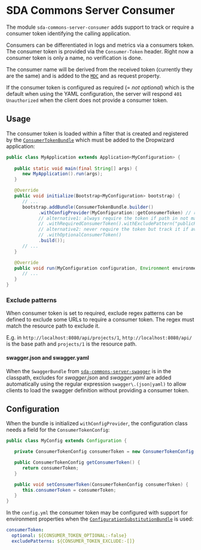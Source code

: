 # SDA Commons Server Consumer
  
The module `sda-commons-server-consumer` adds support to track or require a consumer token identifying the calling 
application.

Consumers can be differentiated in logs and metrics via a consumers token. The consumer token is provided via the 
`Consumer-Token` header. Right now a consumer token is only a name, no verification is done.

The consumer name will be derived from the received token (currently they are the same) and is added to the 
[`MDC`](https://www.slf4j.org/manual.html#mdc) and as request property.

If the consumer token is configured as required (= _not optional_) which is the default when using the YAML 
configuration, the server will respond `401 Unauthorized` when the client does not provide a consumer token.

## Usage

The consumer token is loaded within a filter that is created and registered by the 
[`ConsumerTokenBundle`](./src/main/java/org/sdase/commons/server/consumer/ConsumerTokenBundle.java) which must be added
to the Dropwizard application:

```java
public class MyApplication extends Application<MyConfiguration> {
   
   public static void main(final String[] args) {
      new MyApplication().run(args);
   }

   @Override
   public void initialize(Bootstrap<MyConfiguration> bootstrap) {
      // ...
      bootstrap.addBundle(ConsumerTokenBundle.builder()
            .withConfigProvider(MyConfiguration::getConsumerToken) // required with exclude or optional is configurable in config.yml
            // alternative1: always require the token if path in not matched by exclude pattern
            // .withRequiredConsumerToken().withExcludePattern("publicResource/\\d+.*")                                
            // alternative2: never require the token but track it if available
            // .withOptionalConsumerToken() 
            .build());
      // ...
   }

   @Override
   public void run(MyConfiguration configuration, Environment environment) {
      // ...
   }
}
```

### Exclude patterns
When consumer token is set to required, exclude regex patterns can be defined to exclude some URLs to require a consumer token. The regex must match
the resource path to exclude it.
 
E.g. in `http://localhost:8080/api/projects/1`, `http://localhost:8080/api/` is the base path
and `projects/1` is the resource path. 
 
#### swagger.json and swagger.yaml
When the `SwaggerBundle` from [`sda-commons-server-swagger`](../sda-commons-server-swagger/README.md) is in the 
classpath, excludes for _swagger.json_ and _swagger.yaml_ are added automatically using the regular expression 
`swagger\.(json|yaml)` to allow clients to load the swagger definition without providing a consumer token.

## Configuration

When the bundle is initialized `withConfigProvider`, the configuration class needs a field for the 
`ConsumerTokenConfig`:

```java
public class MyConfig extends Configuration {

   private ConsumerTokenConfig consumerToken = new ConsumerTokenConfig();

   public ConsumerTokenConfig getConsumerToken() {
      return consumerToken;
   }

   public void setConsumerToken(ConsumerTokenConfig consumerToken) {
      this.consumerToken = consumerToken;
   }
}
```

In the `config.yml` the consumer token may be configured with support for environment properties when the
[`ConfigurationSubstitutionBundle`](../sda-commons-server-dropwizard/src/main/java/org/sdase/commons/server/dropwizard/bundles/ConfigurationSubstitutionBundle.java)
is used:

```yaml
consumerToken:
  optional: ${CONSUMER_TOKEN_OPTIONAL:-false}
  excludePatterns: ${CONSUMER_TOKEN_EXCLUDE:-[]}
```

